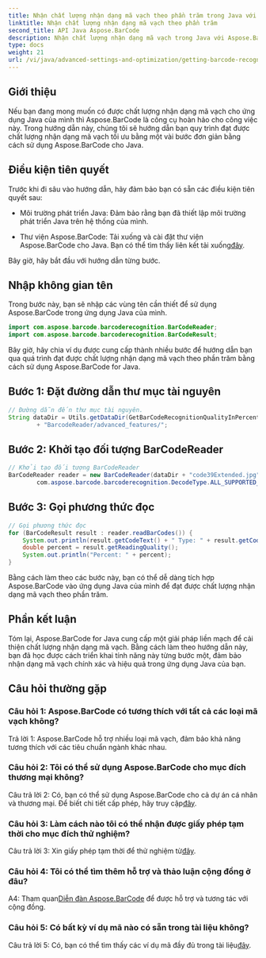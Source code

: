 ```yaml
---
title: Nhận chất lượng nhận dạng mã vạch theo phần trăm trong Java với Aspose.BarCode
linktitle: Nhận chất lượng nhận dạng mã vạch theo phần trăm
second_title: API Java Aspose.BarCode
description: Nhận chất lượng nhận dạng mã vạch trong Java với Aspose.BarCode. Thực hiện theo hướng dẫn từng bước của chúng tôi để có kết quả tối ưu.
type: docs
weight: 21
url: /vi/java/advanced-settings-and-optimization/getting-barcode-recognition-quality-percent/
---
```

## Giới thiệu

Nếu bạn đang mong muốn có được chất lượng nhận dạng mã vạch cho ứng dụng Java của mình thì Aspose.BarCode là công cụ hoàn hảo cho công việc này. Trong hướng dẫn này, chúng tôi sẽ hướng dẫn bạn quy trình đạt được chất lượng nhận dạng mã vạch tối ưu bằng một vài bước đơn giản bằng cách sử dụng Aspose.BarCode cho Java.

## Điều kiện tiên quyết

Trước khi đi sâu vào hướng dẫn, hãy đảm bảo bạn có sẵn các điều kiện tiên quyết sau:

- Môi trường phát triển Java: Đảm bảo rằng bạn đã thiết lập môi trường phát triển Java trên hệ thống của mình.

-  Thư viện Aspose.BarCode: Tải xuống và cài đặt thư viện Aspose.BarCode cho Java. Bạn có thể tìm thấy liên kết tải xuống[đây](https://releases.aspose.com/barcode/java/).

Bây giờ, hãy bắt đầu với hướng dẫn từng bước.

## Nhập không gian tên

Trong bước này, bạn sẽ nhập các vùng tên cần thiết để sử dụng Aspose.BarCode trong ứng dụng Java của mình.

```java
import com.aspose.barcode.barcoderecognition.BarCodeReader;
import com.aspose.barcode.barcoderecognition.BarCodeResult;


```

Bây giờ, hãy chia ví dụ được cung cấp thành nhiều bước để hướng dẫn bạn qua quá trình đạt được chất lượng nhận dạng mã vạch theo phần trăm bằng cách sử dụng Aspose.BarCode for Java.

## Bước 1: Đặt đường dẫn thư mục tài nguyên

```java
// Đường dẫn đến thư mục tài nguyên.
String dataDir = Utils.getDataDir(GetBarCodeRecognitionQualityInPercent.class)
		+ "BarcodeReader/advanced_features/";
```

## Bước 2: Khởi tạo đối tượng BarCodeReader

```java
// Khởi tạo đối tượng BarCodeReader
BarCodeReader reader = new BarCodeReader(dataDir + "code39Extended.jpg",
		com.aspose.barcode.barcoderecognition.DecodeType.ALL_SUPPORTED_TYPES);
```

## Bước 3: Gọi phương thức đọc

```java
// Gọi phương thức đọc
for (BarCodeResult result : reader.readBarCodes()) {
	System.out.println(result.getCodeText() + " Type: " + result.getCodeType());
	double percent = result.getReadingQuality();
	System.out.println("Percent: " + percent);
}
```

Bằng cách làm theo các bước này, bạn có thể dễ dàng tích hợp Aspose.BarCode vào ứng dụng Java của mình để đạt được chất lượng nhận dạng mã vạch theo phần trăm.

## Phần kết luận

Tóm lại, Aspose.BarCode for Java cung cấp một giải pháp liền mạch để cải thiện chất lượng nhận dạng mã vạch. Bằng cách làm theo hướng dẫn này, bạn đã học được cách triển khai tính năng này từng bước một, đảm bảo nhận dạng mã vạch chính xác và hiệu quả trong ứng dụng Java của bạn.

## Câu hỏi thường gặp

### Câu hỏi 1: Aspose.BarCode có tương thích với tất cả các loại mã vạch không?

Trả lời 1: Aspose.BarCode hỗ trợ nhiều loại mã vạch, đảm bảo khả năng tương thích với các tiêu chuẩn ngành khác nhau.

### Câu hỏi 2: Tôi có thể sử dụng Aspose.BarCode cho mục đích thương mại không?

 Câu trả lời 2: Có, bạn có thể sử dụng Aspose.BarCode cho cả dự án cá nhân và thương mại. Để biết chi tiết cấp phép, hãy truy cập[đây](https://purchase.aspose.com/buy).

### Câu hỏi 3: Làm cách nào tôi có thể nhận được giấy phép tạm thời cho mục đích thử nghiệm?

Câu trả lời 3: Xin giấy phép tạm thời để thử nghiệm từ[đây](https://purchase.aspose.com/temporary-license/).

### Câu hỏi 4: Tôi có thể tìm thêm hỗ trợ và thảo luận cộng đồng ở đâu?

 A4: Tham quan[Diễn đàn Aspose.BarCode](https://forum.aspose.com/c/barcode/13) để được hỗ trợ và tương tác với cộng đồng.

### Câu hỏi 5: Có bất kỳ ví dụ mã nào có sẵn trong tài liệu không?

 Câu trả lời 5: Có, bạn có thể tìm thấy các ví dụ mã đầy đủ trong tài liệu[đây](https://reference.aspose.com/barcode/java/).